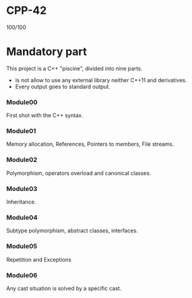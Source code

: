 # CPP-42
100/100

# Mandatory part
This project is a C++ "piscine", divided into nine parts.
- Is not allow to use any external library neither C++11 and derivatives.
- Every output goes to standard output.

### Module00
First shot with the C++ syntax.

### Module01
Memory allocation, References, Pointers to members, File streams.

### Module02
Polymorphism, operators overload and canonical classes.

### Module03
Inheritance.

### Module04
Subtype polymorphism, abstract classes, interfaces.

### Module05
Repetition and Exceptions

### Module06
Any cast situation is solved by a specific cast.
